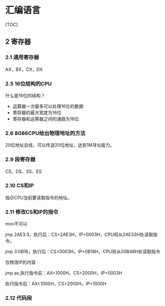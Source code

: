# 汇编语言

[TOC]

## 2 寄存器

### 2.1 通用寄存器

AX，BX，CX，DX

### 2.5 16位结构的CPU

什么是16位的结构？

- 运算器一次最多可以处理16位的数据
- 寄存器的最大宽度为16位
- 寄存器和运算器之间的通路为16位

### 2.6 8086CPU给出物理地址的方法

20位地址总线，可以传送20位地址，达到1M寻址能力。

### 2.9 段寄存器

CS、DS、SS、ES

### 2.10 CS和IP

指示CPU当前要读取指令的地址。

### 2.11 修改CS和IP的指令

mov不可以

jmp 2AE3:3，执行后：CS=2AE3H，IP=0003H，CPU将从2AE33H处读取指令。

jmp 3:0B16，执行后：CS=0003H，IP=0B16H，CPU将从00B46H处读取指令

仅修改IP的内容

jmp ax,执行指令前：AX=1000H，CS=2000H，IP=0003H

执行指令后：AX=1000H，CS=2000H，IP=1000H

### 2.12 代码段

